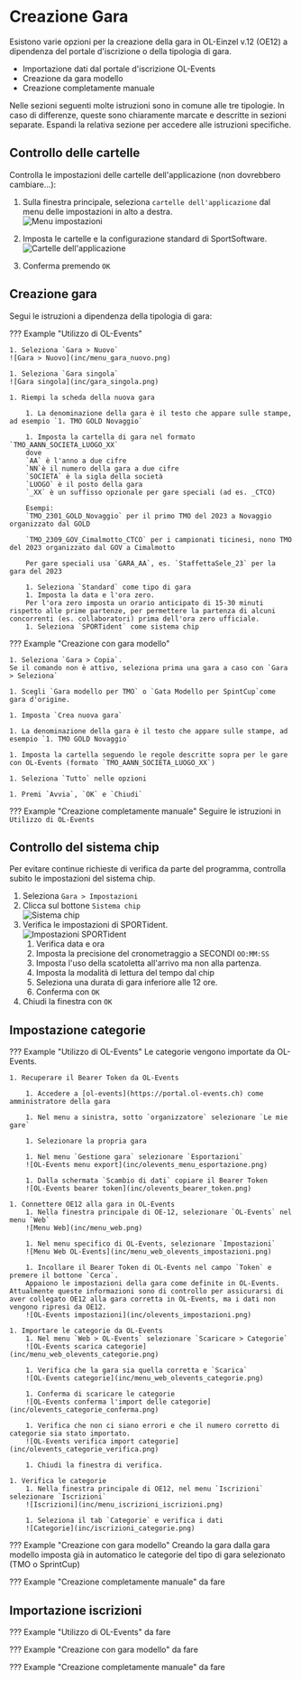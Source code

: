 # Creazione Gara

Esistono varie opzioni per la creazione della gara in OL-Einzel v.12 (OE12) a dipendenza del portale d'iscrizione o della tipologia di gara.

- Importazione dati dal portale d'iscrizione OL-Events
- Creazione da gara modello
- Creazione completamente manuale

Nelle sezioni seguenti molte istruzioni sono in comune alle tre tipologie. In caso di differenze, queste sono chiaramente marcate e descritte in sezioni separate. Espandi la relativa sezione per accedere alle istruzioni specifiche. 

## Controllo delle cartelle

Controlla le impostazioni delle cartelle dell'applicazione (non dovrebbero cambiare...):  

1. Sulla finestra principale, seleziona `cartelle dell'applicazione` dal menu delle impostazioni in alto a destra.  
![Menu impostazioni](inc/menu_impostazioni_cartelle.png)  
  
1. Imposta le cartelle e la configurazione standard di SportSoftware.  
![Cartelle dell'applicazione](inc/cartelle.png)  
  
1. Conferma premendo `OK`  

## Creazione gara

Segui le istruzioni a dipendenza della tipologia di gara:

??? Example "Utilizzo di OL-Events"
    
    1. Seleziona `Gara > Nuovo`  
    ![Gara > Nuovo](inc/menu_gara_nuovo.png)  
    
    1. Seleziona `Gara singola`  
    ![Gara singola](inc/gara_singola.png)  
    
    1. Riempi la scheda della nuova gara  
        
        1. La denominazione della gara è il testo che appare sulle stampe, ad esempio `1. TMO GOLD Novaggio`  
        
        1. Imposta la cartella di gara nel formato `TMO_AANN_SOCIETA_LUOGO_XX`  
        dove  
        `AA` è l'anno a due cifre  
        `NN`è il numero della gara a due cifre  
        `SOCIETA` è la sigla della società  
        `LUOGO` è il posto della gara  
        `_XX` è un suffisso opzionale per gare speciali (ad es. _CTCO)  
          
        Esempi:  
        `TMO_2301_GOLD_Novaggio` per il primo TMO del 2023 a Novaggio organizzato dal GOLD  
          
        `TMO_2309_GOV_Cimalmotto_CTCO` per i campionati ticinesi, nono TMO del 2023 organizzato dal GOV a Cimalmotto  
          
        Per gare speciali usa `GARA_AA`, es. `StaffettaSele_23` per la gara del 2023
        
        1. Seleziona `Standard` come tipo di gara  
        1. Imposta la data e l'ora zero. 
        Per l'ora zero imposta un orario anticipato di 15-30 minuti rispetto alle prime partenze, per permettere la partenza di alcuni concorrenti (es. collaboratori) prima dell'ora zero ufficiale.  
        1. Seleziona `SPORTident` come sistema chip


??? Example "Creazione con gara modello" 
    
    1. Seleziona `Gara > Copia`.  
    Se il comando non è attivo, seleziona prima una gara a caso con `Gara > Seleziona`  
      
    1. Scegli `Gara modello per TMO` o `Gata Modello per SpintCup`come gara d'origine.
      
    1. Imposta `Crea nuova gara`  
      
    1. La denominazione della gara è il testo che appare sulle stampe, ad esempio `1. TMO GOLD Novaggio`  
      
    1. Imposta la cartella seguendo le regole descritte sopra per le gare con OL-Events (formato `TMO_AANN_SOCIETA_LUOGO_XX`)  
      
    1. Seleziona `Tutto` nelle opzioni

    1. Premi `Avvia`, `OK` e `Chiudi`


??? Example "Creazione completamente manuale"
    Seguire le istruzioni in `Utilizzo di OL-Events`


## Controllo del sistema chip

Per evitare continue richieste di verifica da parte del programma, controlla subito le impostazioni del sistema chip.  

1. Seleziona `Gara > Impostazioni`
1. Clicca sul bottone `Sistema chip`  
![Sistema chip](inc/modifica_impostazioni_gara.png)  
1. Verifica le impostazioni di SPORTident.  
![Impostazioni SPORTident](inc/impostazioni_sportident.png)  
    1. Verifica data e ora
    1. Imposta la precisione del cronometraggio a SECONDI `OO:MM:SS`
    1. Imposta l'uso della scatoletta all'arrivo ma non alla partenza.
    1. Imposta la modalità di lettura del tempo dal chip
    1. Seleziona una durata di gara inferiore alle 12 ore.
    1. Conferma con `OK`
1. Chiudi la finestra con `OK`


## Impostazione categorie

??? Example "Utilizzo di OL-Events"
    Le categorie vengono importate da OL-Events.  

    1. Recuperare il Bearer Token da OL-Events  
         
        1. Accedere a [ol-events](https://portal.ol-events.ch) come amministratore della gara
          
        1. Nel menu a sinistra, sotto `organizzatore` selezionare `Le mie gare`
          
        1. Selezionare la propria gara
          
        1. Nel menu `Gestione gara` selezionare `Esportazioni`  
        ![OL-Events menu export](inc/olevents_menu_esportazione.png) 
           
        1. Dalla schermata `Scambio di dati` copiare il Bearer Token  
        ![OL-Events bearer token](inc/olevents_bearer_token.png)
      
    1. Connettere OE12 alla gara in OL-Events
        1. Nella finestra principale di OE-12, selezionare `OL-Events` nel menu `Web`  
        ![Menu Web](inc/menu_web.png)  
          
        1. Nel menu specifico di OL-Events, selezionare `Impostazioni` 
        ![Menu Web OL-Events](inc/menu_web_olevents_impostazioni.png)
          
        1. Incollare il Bearer Token di OL-Events nel campo `Token` e premere il bottone `Cerca`.   
        Appaiono le impostazioni della gara come definite in OL-Events. Attualmente queste informazioni sono di controllo per assicurarsi di aver collegato OE12 alla gara corretta in OL-Events, ma i dati non vengono ripresi da OE12.  
        ![OL-Events impostazioni](inc/olevents_impostazioni.png)
          
    1. Importare le categorie da OL-Events
        1. Nel menu `Web > OL-Events` selezionare `Scaricare > Categorie`  
        ![OL-Events scarica categorie](inc/menu_web_olevents_categorie.png)  
          
        1. Verifica che la gara sia quella corretta e `Scarica`  
        ![OL-Events categorie](inc/menu_web_olevents_categorie.png)  
          
        1. Conferma di scaricare le categorie  
        ![OL-Events conferma l'import delle categorie](inc/olevents_categorie_conferma.png)  
          
        1. Verifica che non ci siano errori e che il numero corretto di categorie sia stato importato.  
        ![OL-Events verifica import categorie](inc/olevents_categorie_verifica.png)  
          
        1. Chiudi la finestra di verifica.
          
    1. Verifica le categorie
        1. Nella finestra principale di OE12, nel menu `Iscrizioni` selezionare `Iscrizioni`  
        ![Iscrizioni](inc/menu_iscrizioni_iscrizioni.png)  
          
        1. Seleziona il tab `Categorie` e verifica i dati  
        ![Categorie](inc/iscrizioni_categorie.png)


??? Example "Creazione con gara modello" 
    Creando la gara dalla gara modello imposta già in automatico le categorie del tipo di gara selezionato (TMO o SprintCup)

??? Example "Creazione completamente manuale"
    da fare

## Importazione iscrizioni

??? Example "Utilizzo di OL-Events"
    da fare

??? Example "Creazione con gara modello" 
    da fare

??? Example "Creazione completamente manuale"
    da fare





